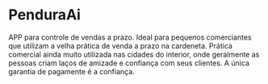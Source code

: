# PenduraAi
APP para controle de vendas a prazo. 
Ideal para pequenos comerciantes que utilizam a velha prática de venda a prazo na cardeneta.
Prática comercial ainda muito utilizada nas cidades do interior, onde geralmente as pessoas criam laços de amizade e confiança
com seus clientes. A única garantia de pagamente é a confiança.

